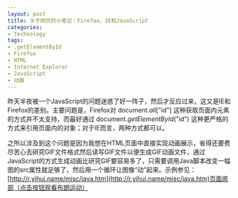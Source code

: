 ```yaml
---
layout: post
title: 关于网页的小笔记：Firefox、IE和JavaScript
categories:
- Technology
tags:
- .getElementById
- Firefox
- HTML
- Internet Explorer
- JavaScript
- 动画
---
```


昨天半夜被一个JavaScript的问题迷惑了好一阵子，然后才反应过来，这又是IE和Firefox的差别。主要问题是，Firefox对 document._all_["id"] 这种获取页面内元素的方式并不太支持，而最好通过 document._getElementById_("id") 这种更严格的方式来引用页面内的对象；对于IE而言，两种方式都可以。

之所以涉及到这个问题是因为我想在HTML页面中直接实现动画展示，省得还要费尽苦心去研究GIF文件格式然后读写GIF文件以便生成GIF动画文件，通过JavaScript的方式生成动画比研究GIF要容易多了，只需要调用Java脚本改变一幅图的src属性就足够了，然后用一个循环让图像“动”起来。示例参见：[http://r.yihui.name/misc/java.htm](http://r.yihui.name/misc/java.htm)页面底部（点击按钮观看布朗运动）
